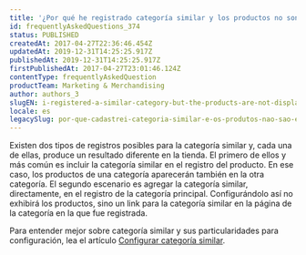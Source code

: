 ```yaml
---
title: '¿Por qué he registrado categoría similar y los productos no son exhibidos?'
id: frequentlyAskedQuestions_374
status: PUBLISHED
createdAt: 2017-04-27T22:36:46.454Z
updatedAt: 2019-12-31T14:25:25.917Z
publishedAt: 2019-12-31T14:25:25.917Z
firstPublishedAt: 2017-04-27T23:01:46.124Z
contentType: frequentlyAskedQuestion
productTeam: Marketing & Merchandising
author: authors_3
slugEN: i-registered-a-similar-category-but-the-products-are-not-displayed-why
locale: es
legacySlug: por-que-cadastrei-categoria-similar-e-os-produtos-nao-sao-exibidos
---
```


Existen dos tipos de registros posibles para la categoría similar y, cada una de ellas, produce un resultado diferente en la tienda. El primero de ellos y más común es incluir la categoría similar en el registro del producto. En ese caso, los productos de una categoría aparecerán también en la otra categoría. El segundo escenario es agregar la categoría similar, directamente, en el registro de la categoría principal. Configurándolo así no exhibirá los productos, sino un link para la categoría similar en la página de la categoría en la que fue registrada.

Para entender mejor sobre categoría similar y sus particularidades para configuración, lea el artículo [Configurar categoría similar](/es/tutorial/configurando-categoria-similar).

